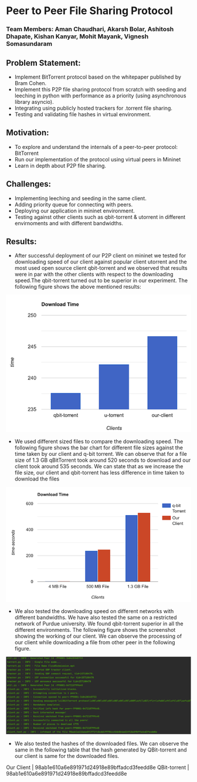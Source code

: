 # Peer to Peer File Sharing Protocol

### Team Members: Aman Chaudhari, Akarsh Bolar, Ashitosh Dhapate, Kishan Kanyar, Mohit Mayank, Vignesh Somasundaram

## Problem Statement:
* Implement BitTorrent protocol based on the whitepaper published by Bram Cohen.
* Implement this P2P file sharing protocol from scratch with seeding and leeching in python with performance as a priority (using asynchronous library asyncio).
* Integrating using publicly hosted trackers for .torrent file sharing.
* Testing and validating file hashes in virtual environment.

## Motivation:
* To explore and understand the internals of a peer-to-peer protocol: BitTorrent
* Run our implementation of the protocol using virtual peers in Mininet
* Learn in depth about P2P file sharing.

## Challenges:
* Implementing leeching and seeding in the same client.
* Adding priority queue for connecting with peers.
* Deploying our application in mininet environment.
* Testing against other clients such as qbit-torrent & utorrent in different envirnoments and with different bandwidths.

## Results:

* After successful deployment of our P2P client on mininet we tested for downloading speed of our client against popular client utorrent and the most used open source client qbit-torrent and we observed that results were in par with the other clients with respect to the downloading speed.The qbit-torrent turned out to be superior in our experiment. The following figure shows the above mentioned results:

![Results1](Results_1.png)

* We used different sized files to compare the downloading speed. The following figure shows the bar chart for different file sizes against the time taken by our client and q-bit torrent. We can observe that for a file size of 1.3 GB qBitTorrent took around 520 seconds to download and our client took around 535 seconds. We can state that as we increase the file size, our client and qbit-torrent has less difference in time taken to download the files

![Results2](Results_2.png)

* We also tested the downloading speed on different networks with different bandwidths. We have also tested the same on a restricted network of Purdue university. We found qbit-torrent superior in all the different environments. The following figure shows the screenshot showing the working of our client. We can observe the processing of our client while downloading a file from other peer in the following figure.

![Results3](Results_3.png)

* We also tested the hashes of the downloaded files. We can observe the same in the following table that the hash generated by QBit-torrent and our client is same for the downloaded files.

Our Client | 98ab1e610a6e891971d24918e89bffadcd3feedd8e
QBit-torrent | 98ab1e610a6e891971d24918e89bffadcd3feedd8e


